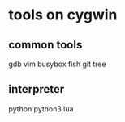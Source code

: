 tools on cygwin
===============


## common tools ##
gdb
vim
busybox
fish
git
tree

## interpreter
python
python3
lua

